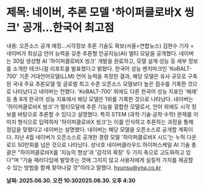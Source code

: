 # **제목: 네이버, 추론 모델 '하이퍼클로바X 씽크' 공개…한국어 최고점**

  내용: 오픈소스 공개 예정…시각정보 추론 기술도 확보(서울=연합뉴스) 김현수 기자 = 네이버가 최상급 언어 능력을 갖춘 추론형 인공지능(AI) 멀티 모달을 공개했다.    네이버는 30일 생성형 AI '하이퍼클로바X 씽크' 개발을 완료하고, 모델 설계·성능 등 세부 정보를 소개한 테크니컬 리포트를 발표했다고 밝혔다.    한국어 성능 벤치마크인 'KoBALT-700' 기준 거대언어모델(LLM) 언어 능력을 측정한 결과, 해당 모델은 유사 규모로 구축된 국내 주요 추론모델 및 글로벌 최고 수준 오픈소스 모델보다 높은 점수를 기록한 것으로 나타났다고 네이버는 전했다.    'KoBALT-700' 외에도 다른 한국어 성능 지표인 '해례' 등 총 8개 한국어 성능 지표에서 해당 모델은 1위를 기록한 것으로 나타났다.    네이버는 '하이퍼클로바X 씽크'가 멀티모달에 추론 기능을 결합한 모델로서, 언어 외에도 시각 정보를 바탕으로 추론할 수 있다고 설명했다.    특히 STEM (과학·기술·공학·수학) 문제를 이미지 형식으로 입력하자 '하이퍼클로바X 씽크'는 이를 인식하고 추론하는 과정을 통해 정답을 맞혔다고 네이버는 설명했다.     네이버는 해당 모델을 오픈소스로 공개할 계획이다. 지난 4월 네이버가 오픈소스로 공개한 경량 모델 '하이퍼클로바X 시드'는 누적 다운로드 50만회를 넘은 것으로 나타났다.    성낙호 네이버클라우드 하이퍼스케일 AI 기술 총괄은 "하이퍼클로바X를 '지능의 향상'과 '감각의 확장' 두 가지 축으로 고도화하고 있다"며 "기술 패러다임에 발맞추는 것에 그치지 않고 사용자에게 실질적 가치를 제공할 수 있는 방법을 함께 찾아나갈 것"이라고 말했다.    hyunsu@yna.co.kr

  **날짜: 2025.06.30. 오전 10:302025.06.30. 오후 4:30**